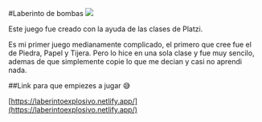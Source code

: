 #Laberinto de bombas
![](https://i.ibb.co/XjNxDpF/image.png)

Este juego fue creado con la ayuda de las clases de Platzi.

Es mi primer juego medianamente complicado, el primero que cree fue el de Piedra, Papel y Tijera. Pero lo hice en una sola clase y fue muy sencilo, ademas de que simplemente copie lo que me decian y casi no aprendi nada.

##Link para que empiezes a jugar 😅

[https://laberintoexplosivo.netlify.app/](https://laberintoexplosivo.netlify.app/)